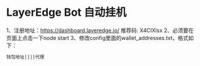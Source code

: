 # LayerEdge Bot 自动挂机
1、注册地址：https://dashboard.layeredge.io/ 推荐码: X4CIXlsx
2、必须要在页面上点击一下node start
3、修改config里面的wallet_addresses.txt，格式如下：
```txt
钱包地址||||代理
```
